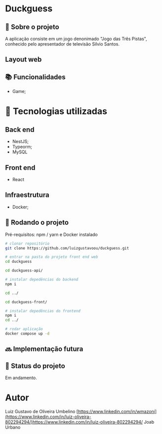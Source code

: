 # Duckguess
<!-- license --> 

## :memo:  Sobre o projeto
A aplicação consiste em um jogo denonimado "Jogo das Três Pistas", conhecido pelo apresentador de televisão Silvio Santos.

## Layout web

<!-- ## Modelo conceitual -->
## :books: Funcionalidades
* Game;

# :wrench: Tecnologias utilizadas
## Back end
* NestJS;
* Typeorm;
* MySQL
  
## Front end
* React

## Infraestrutura
* Docker;

## :rocket: Rodando o projeto
Pré-requisitos: npm / yarn e Docker instalado

```bash
# clonar repositório
git clone https://github.com/luizgustavoou/duckguess.git

# entrar na pasta do projeto front end web
cd duckguess

cd duckguess-api/

# instalar depedências do backend
npm i

cd ../

cd duckguess-front/

# instalar depedências do frontend
npm i
cd ../

# rodar aplicação
docker compose up -d
```

## :soon: Implementação futura


## :dart: Status do projeto
Em andamento.

# Autor

Luiz Gustavo de Oliveira Umbelino
[https://www.linkedin.com/in/wmazoni](https://www.linkedin.com/in/luiz-oliveira-802294294/)https://www.linkedin.com/in/luiz-oliveira-802294294/
Joab Urbano

